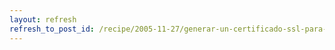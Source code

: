 ```yaml
---
layout: refresh
refresh_to_post_id: /recipe/2005-11-27/generar-un-certificado-ssl-para-apache
---
```


